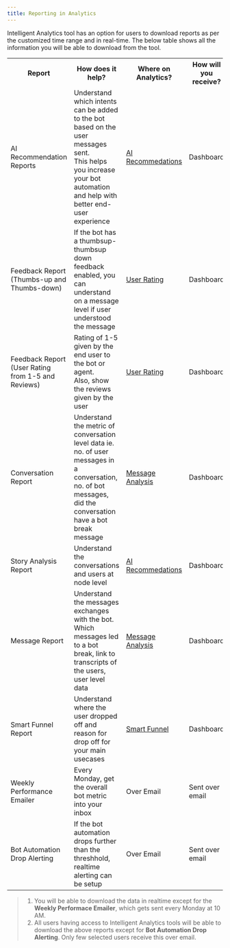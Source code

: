 ```yaml
---
title: Reporting in Analytics
---
```


Intelligent Analytics tool has an option for users to download reports as per the customized time range and in real-time. The below table shows all the information you will be able to download from the tool.

<table>
  <th>Report</th>
  <th>How does it help?</th>
  <th>Where on Analytics?</th>
  <th>How will you receive?</th>
  
  <tr>
    <td>AI Recommendation Reports</td>
    <td>Understand which intents can be added to the bot based on the user messages sent.<br>
      This helps you increase your bot automation and help with better end-user experience</td>
    <td><a href="https://docs.haptik.ai/bot-analytics/ai-recommendations" target="_blank">AI Recommedations</a></td>
    <td>Dashboard</td>
  </tr>
  
  <tr>
    <td>Feedback Report<br>(Thumbs-up and Thumbs-down)</td>
    <td>If the bot has a thumbsup-thumbsup down feedback enabled, you can understand on a message level if user understood the message</td>
    <td><a href="https://docs.haptik.ai/bot-analytics/user-ratings" target="_blank">User Rating</a></td>
    <td>Dashboard</td>
  </tr>
  
  <tr>
    <td>Feedback Report<br>(User Rating from 1-5 and Reviews)</td>
    <td>Rating of 1-5 given by the end user to the bot or agent.<br>Also, show the reviews given by the user</td>
    <td><a href="https://docs.haptik.ai/bot-analytics/user-ratings" target="_blank">User Rating</a></td>
    <td>Dashboard</td>
  </tr>
  
  <tr>
    <td>Conversation Report</td>
    <td>Understand the metric of conversation level data
ie. no. of user messages in a conversation, no. of bot messages, did the conversation have a bot break message</td>
    <td><a href="https://docs.haptik.ai/bot-analytics/using-message-analysis" target="_blank">Message Analysis</a></td>
    <td>Dashboard</td>
  </tr>
  
  <tr>
    <td>Story Analysis Report</td>
    <td>Understand the conversations and users at node level</td>
    <td><a href="https://docs.haptik.ai/bot-analytics/story-analysis" target="_blank">AI Recommedations</a></td>
    <td>Dashboard</td>
  </tr>
  
  <tr>
    <td>Message Report</td>
    <td>Understand the messages exchanges with the bot.<br>Which messages led to a bot break, link to transcripts of the users, user level data</td>
    <td><a href="https://docs.haptik.ai/bot-analytics/using-message-analysis" target="_blank">Message Analysis</a></td>
    <td>Dashboard</td>
  </tr>
  
  <tr>
    <td>Smart Funnel Report</td>
    <td>Understand where the user dropped off and reason for drop off for your main usecases</td>
    <td><a href="https://docs.haptik.ai/bot-analytics/smart-funnel" target="_blank">Smart Funnel</a></td>
    <td>Dashboard</td>
  </tr>
  
  <tr>
    <td>Weekly Performance Emailer</td>
    <td>Every Monday, get the overall bot metric into your inbox</td>
    <td>Over Email</td>
    <td>Sent over email</td>
  </tr>
  
  <tr>
    <td>Bot Automation Drop Alerting</td>
    <td>If the bot automation drops further than the threshhold, realtime alerting can be setup</td>
    <td>Over Email</td>
    <td>Sent over email</td>
  </tr>
    
  </table>
  
  
 > 1. You will be able to download the data in realtime except for the **Weekly Performace Emailer**, which gets sent every Monday at 10 AM.
 > 2. All users having access to Intelligent Analytics tools will be able to download the above reports except for **Bot Automation Drop Alerting**. Only few selected users receive this over email.
